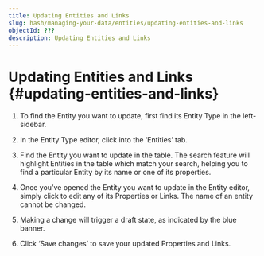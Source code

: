 ```yaml
---
title: Updating Entities and Links
slug: hash/managing-your-data/entities/updating-entities-and-links
objectId: ???
description: Updating Entities and Links
---
```


# Updating Entities and Links {#updating-entities-and-links}

1.  To find the Entity you want to update, first find its Entity Type in the left-sidebar.

1.  In the Entity Type editor, click into the ‘Entities’ tab.

1.  Find the Entity you want to update in the table. The search feature will highlight Entities in the table which match your search, helping you to find a particular Entity by its name or one of its properties.

1.  Once you’ve opened the Entity you want to update in the Entity editor, simply click to edit any of its Properties or Links. The name of an entity cannot be changed.

1.  Making a change will trigger a draft state, as indicated by the blue banner.

1.  Click ‘Save changes’ to save your updated Properties and Links.
